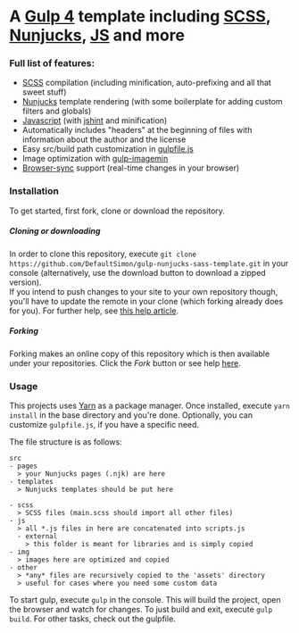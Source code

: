 # A [Gulp 4](https://gulpjs.com/) template including [SCSS](https://sass-lang.com/), [Nunjucks](https://mozilla.github.io/nunjucks/), [JS](https://www.javascript.com/) and more

### Full list of features:
- [SCSS](https://sass-lang.com/) compilation (including minification, auto-prefixing and all that sweet stuff)
- [Nunjucks](https://mozilla.github.io/nunjucks/) template rendering (with some boilerplate for adding custom filters and globals)
- [Javascript](https://www.javascript.com/) (with [jshint](https://jshint.com/docs/) and minification)
- Automatically includes "headers" at the beginning of files with information about the author and the license
- Easy src/build path customization in [gulpfile.js](https://github.com/DefaultSimon/gulp-nunjucks-sass-template/blob/master/gulpfile.js)
- Image optimization with [gulp-imagemin](https://www.npmjs.com/package/gulp-imagemin)
- [Browser-sync](https://browsersync.io/) support (real-time changes in your browser)


### Installation
To get started, first fork, clone or download the repository.

##### Cloning or downloading
In order to clone this repository, execute `git clone https://github.com/DefaultSimon/gulp-nunjucks-sass-template.git` in your console (alternatively, use the download button to download a zipped version).  
If you intend to push changes to your site to your own repository though, you'll have to update the remote in your clone (which forking already does for you). For further help, see [this help article](https://help.github.com/en/articles/cloning-a-repository).

##### Forking
Forking makes an online copy of this repository which is then available under your repositories. Click the *Fork* button or see help [here](https://help.github.com/en/articles/fork-a-repo).

### Usage
This projects uses [Yarn](https://yarnpkg.com/en/) as a package manager. Once installed, execute `yarn install` in the base directory and you're done. Optionally, you can customize `gulpfile.js`, if you have a specific need.

The file structure is as follows:

```
src
- pages
  > your Nunjucks pages (.njk) are here
- templates
  > Nunjucks templates should be put here
  
- scss
  > SCSS files (main.scss should import all other files)
- js
  > all *.js files in here are concatenated into scripts.js
  - external
    > this folder is meant for libraries and is simply copied
- img
  > images here are optimized and copied
- other
  > *any* files are recursively copied to the 'assets' directory
  > useful for cases where you need some custom data
```

To start gulp, execute `gulp` in the console. This will build the project, open the browser and watch for changes.
To just build and exit, execute `gulp build`. For other tasks, check out the gulpfile.
